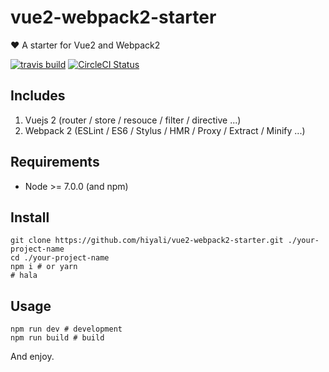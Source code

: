 # vue2-webpack2-starter
❤️ A starter for Vue2 and Webpack2

[![travis build](https://img.shields.io/travis/hiyali/vue2-webpack2-starter/master.svg)](https://travis-ci.org/hiyali/vue2-webpack2-starter)
[![CircleCI Status](https://circleci.com/gh/hiyali/vue2-webpack2-starter.svg?style=shield)](https://circleci.com/gh/hiyali/vue2-webpack2-starter)

## Includes

1. Vuejs 2 (router / store / resouce / filter / directive ...)
2. Webpack 2 (ESLint / ES6 / Stylus / HMR / Proxy / Extract / Minify ...)

## Requirements

* Node >= 7.0.0 (and npm)

## Install
```shell
git clone https://github.com/hiyali/vue2-webpack2-starter.git ./your-project-name
cd ./your-project-name
npm i # or yarn
# hala
```

## Usage
```shell
npm run dev # development
npm run build # build
```

And enjoy.

